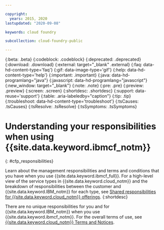 ```yaml
---

copyright:
  years: 2015, 2020
lastupdated: "2020-09-08"

keywords: cloud foundry

subcollection: cloud-foundry-public

---
```


{:beta: .beta}
{:codeblock: .codeblock}
{:deprecated: .deprecated}
{:download: .download}
{:external: target="_blank" .external}
{:faq: data-hd-content-type='faq'}
{:gif: data-image-type='gif'}
{:help: data-hd-content-type='help'}
{:important: .important}
{:java: data-hd-programlang="java"}
{:javascript: data-hd-programlang="javascript"}
{:new_window: target="_blank"}
{:note: .note}
{:pre: .pre}
{:preview: .preview}
{:screen: .screen}
{:shortdesc: .shortdesc}
{:support: data-reuse='support'}
{:table: .aria-labeledby="caption"}
{:tip: .tip}
{:troubleshoot: data-hd-content-type='troubleshoot'}
{:tsCauses: .tsCauses}
{:tsResolve: .tsResolve}
{:tsSymptoms: .tsSymptoms}


# Understanding your responsibilities when using {{site.data.keyword.ibmcf_notm}}
{: #cfp_responsibilities}

Learn about the management responsibilities and terms and conditions that you have when you use {{site.data.keyword.ibmcf_full}}. For a high-level view of the service types in {{site.data.keyword.cloud_notm}} and the breakdown of responsibilities between the customer and {{site.data.keyword.IBM_notm}} for each type, see [Shared responsibilities for {{site.data.keyword.cloud_notm}} offerings](/docs/overview?topic=overview-shared-responsibilities).
{:shortdesc}

There are no unique responsibilities for you and for {{site.data.keyword.IBM_notm}} when you use {{site.data.keyword.ibmcf_notm}}. For the overall terms of use, see [{{site.data.keyword.cloud_notm}} Terms and Notices](/docs/overview/terms-of-use?topic=overview-terms).

